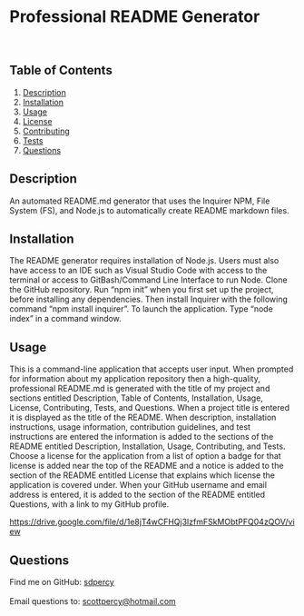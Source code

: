 
  
  # Professional README Generator

  <br />

  ## Table of Contents
  1. [Description](#description)
  2. [Installation](#installation)
  3. [Usage](#usage)
  4. [License](#license)
  5. [Contributing](#contributing)
  6. [Tests](#tests)
  7. [Questions](#questions)
  
  ## Description
  An automated README.md generator that uses the Inquirer NPM, File System (FS), and Node.js to automatically create README markdown files.
  
  ## Installation
  The README generator requires installation of Node.js. Users must also have access to an IDE such as Visual Studio Code with access to the terminal or access to GitBash/Command Line Interface to run Node. Clone the GitHub repository. Run “npm init” when you first set up the project, before installing any dependencies.  Then install Inquirer with the following command “npm install inquirer”.  To launch the application.  Type “node index” in a command window.
  
  ## Usage
  This is a command-line application that accepts user input.  When prompted for information about my application repository then a high-quality, professional README.md is generated with the title of my project and sections entitled Description, Table of Contents, Installation, Usage, License, Contributing, Tests, and Questions.  When a project title is entered it is displayed as the title of the README. When description, installation instructions, usage information, contribution guidelines, and test instructions are entered the information is added to the sections of the README entitled Description, Installation, Usage, Contributing, and Tests.  Choose a license for the application from a list of option a badge for that license is added near the top of the README and a notice is added to the section of the README entitled License that explains which license the application is covered under.  When your GitHub username and email address is entered, it is added to the section of the README entitled Questions, with a link to my GitHub profile.
  
https://drive.google.com/file/d/1e8jT4wCFHQj3lzfmFSkMObtPFQ04zQOV/view

  ## Questions

  Find me on GitHub: [sdpercy](https://github.com/sdpercy)<br />
  <br />
  Email questions to: scottpercy@hotmail.com<br />

